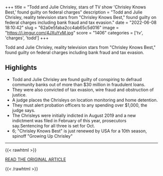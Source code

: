 +++
title = "Todd and Julie Chrisley, stars of TV show 'Chrisley Knows Best,' found guilty on federal charges"
description = "Todd and Julie Chrisley, reality television stars from \"Chrisley Knows Best,\" found guilty on federal charges including bank fraud and tax evasion."
date = "2022-06-08 18:10:42"
slug = "62a0e5faba2cc4ab65c5d016"
image = "https://i.imgur.com/4JXuYvM.jpg"
score = "1406"
categories = ['tv', 'charges', 'todd']
+++

Todd and Julie Chrisley, reality television stars from \"Chrisley Knows Best,\" found guilty on federal charges including bank fraud and tax evasion.

## Highlights

- Todd and Julie Chrisley are found guilty of conspiring to defraud community banks out of more than $30 million in fraudulent loans.
- They were also convicted of tax evasion, wire fraud and obstruction of justice.
- A judge places the Chrisleys on location monitoring and home detention.
- They must alert probation officers to any spending over $1,000, the judge says.
- The Chrisleys were initially indicted in August 2019 and a new indictment was filed in February of this year, prosecutors say.Sentencing for all three is set for Oct.
- 6; "Chrisley Knows Best" is just renewed by USA for a 10th season, spinoff "Growing Up Chrisley"

---

{{< rawhtml >}}
  <p class="article-category">
    <a target="_blank" href="https://abc13.com/entertainment/chrisley-knows-best-couple-found-guilty-on-federal-charges/11937109/">READ THE ORIGINAL ARTICLE</a>
  </p>
{{< /rawhtml >}}
